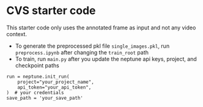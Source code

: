 # CVS starter code
This starter code only uses the annotated frame as input and not any video context.

- To generate the preprocessed pkl file `single_images.pkl`, run `preprocess.ipynb` after changing the  `train_root` path
- To train, run `main.py` after you update the neptune api keys, project, and checkpoint paths
```
run = neptune.init_run(
    project="your_project_name",
    api_token="your_api_token",
)  # your credentials
save_path = 'your_save_path'
```
